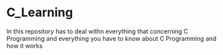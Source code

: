 # C_Learning
In this repository has to deal withn everything that concerning C Programming and everything you have to know about C Programming and how it works
